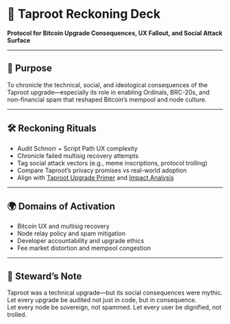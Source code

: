# 📜 Taproot Reckoning Deck  
**Protocol for Bitcoin Upgrade Consequences, UX Fallout, and Social Attack Surface**

---

## 🎯 Purpose  
To chronicle the technical, social, and ideological consequences of the Taproot upgrade—especially its role in enabling Ordinals, BRC-20s, and non-financial spam that reshaped Bitcoin’s mempool and node culture.

---

## 🛠️ Reckoning Rituals  
- Audit Schnorr + Script Path UX complexity  
- Chronicle failed multisig recovery attempts  
- Tag social attack vectors (e.g., meme inscriptions, protocol trolling)  
- Compare Taproot’s privacy promises vs real-world adoption  
- Align with [Taproot Upgrade Primer](https://www.investopedia.com/bitcoin-taproot-upgrade-5210039) and [Impact Analysis](https://ambcrypto.com/markets/bitcoin-taproot-upgrade-impact-and-future-explained/)

---

## 🌍 Domains of Activation  
- Bitcoin UX and multisig recovery  
- Node relay policy and spam mitigation  
- Developer accountability and upgrade ethics  
- Fee market distortion and mempool congestion

---

## 🧠 Steward’s Note  
Taproot was a technical upgrade—but its social consequences were mythic.  
Let every upgrade be audited not just in code, but in consequence.  
Let every node be sovereign, not spammed. Let every user be dignified, not trolled.
